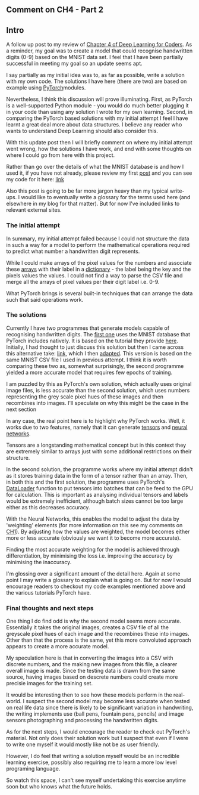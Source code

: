 Comment on CH4 - Part 2
---

## Intro

A follow up post to my review of [Chapter 4 of Deep Learning for Coders](https://sortsammcdonald.github.io/2021/04/06/Comment_CH4.1.html). As a reminder, my goal was to create a model that could recognise handwritten digits (0-9) based on the MNIST data set. I feel that I have been partially successful in meeting my goal so an update seems apt.

I say partially as my initial idea was to, as far as possible, write a solution with my own code. The solutions I have here (there are two) are based on example using [PyTorch](https://pytorch.org/)modules. 

Nevertheless, I think this discussion will prove illuminating. First, as PyTorch is a well-supported Python module - you would do much better plugging it in your code than using any solution I wrote for my own learning. Second, in comparing the PyTorch based solutions with my initial attempt I feel I have learnt a great deal more about data structures. I believe any reader who wants to understand Deep Learning should also consider this.

With this update post then I will briefly comment on where my initial attempt went wrong, how the solutions I have work, and end with some thoughts on where I could go from here with this project.

Rather than go over the details of what the MNIST database is and how I used it, if you have not already, please review my first [post](https://sortsammcdonald.github.io/2021/04/06/Comment_CH4.1.html) and you can see my code for it here: [link](https://github.com/sortsammcdonald/dl_ch4_writeup/blob/d68217e3737c5443df5f1af0782f667cae28359d/dl-ch4_inital_code.ipynb)

Also this post is going to be far more jargon heavy than my typical write-ups. I would like to eventually write a glossary for the terms used here (and elsewhere in my blog for that matter). But for now I've included links to relevant external sites.

### The initial attempt

In summary, my initial attempt failed because I could not structure the data in such a way for a model to perform the mathematical operations required to predict what number a handwritten digit represents. 

While I could make arrays of the pixel values for the numbers and associate these [arrays](https://numpy.org/doc/stable/reference/generated/numpy.array.html) with their label in a [dictionary](https://greenteapress.com/thinkpython2/html/thinkpython2012.html) - the label being the key and the pixels values the values. I could not find a way to parse the CSV file and merge all the arrays of pixel values per their digit label i.e. 0-9.

What PyTorch brings is several built-in techniques that can arrange the data such that said operations work.

### The solutions

Currently I have two programmes that generate models capable of recognising handwritten digits. The [first one](https://github.com/sortsammcdonald/dl_ch4_writeup/blob/ce387e1544343d6a1ef9de685f8e830018c2c91e/dl_ch4.1-PyTorch_sol1.ipynb) uses the MNIST database that PyTorch includes natively. It is based on the tutorial they provide [here](https://pytorch.org/tutorials/beginner/basics/intro.html). Initially, I had thought to just discuss this solution but then I came across this alternative take: [link](https://www.kaggle.com/oddrationale/mnist-in-csv/code), which I then [adapted](https://github.com/sortsammcdonald/dl_ch4_writeup/blob/3e0bfec2292e160648f607f2c58746f0838037b9/dl_ch4.1-PyTorch_sol2.ipynb). This version is based on the same MNIST CSV file I used in previous attempt. I think it is worth comparing these two as, somewhat surprisingly, the second programme yielded a more accurate model that requires few epochs of training. 

I am puzzled by this as PyTorch's own solution, which actually uses original image files, is less accurate than the second solution, which uses numbers representing the grey scale pixel hues of these images and then recombines into images. I'll speculate on why this might be the case in the next section 

In any case, the real point here is to highlight why PyTorch works. Well, it works due to two features, namely that it can generate [tensors](https://pytorch.org/tutorials/beginner/basics/tensor_tutorial.html) and [neural networks](https://pytorch.org/tutorials/beginner/blitz/neural_networks_tutorial.html).

Tensors are a longstanding mathematical concept but in this context they are extremely similar to arrays just with some additional restrictions on their structure. 

In the second solution, the programme works where my initial attempt didn't as it stores training data in the form of a tensor rather than an array. Then, in both this and the first solution, the programme uses PyTorch's [DataLoader](https://pytorch.org/tutorials/beginner/basics/data_tutorial.html) function to put tensors into batches that can be feed to the GPU for calculation. This is important as analysing individual tensors and labels would be extremely inefficient, although batch sizes cannot be too large either as this decreases accuracy.


With the Neural Networks, this enables the model to adjust the data by 'weighting' elements (for more information on this see my comments on [CH1](https://sortsammcdonald.github.io/2020/11/05/Comment_CH-1.html)). By adjusting how the values are weighted, the model becomes either more or less accurate (obviously we want it to become more accurate).

Finding the most accurate weighting for the model is achieved through differentiation, by minimising the loss i.e. improving the accuracy by minimising the inaccuracy. 

I'm glossing over a significant amount of the detail here. Again at some point I may write a glossary to explain what is going on. But for now I would encourage readers to checkout my code examples mentioned above and the various tutorials PyTorch have.

### Final thoughts and next steps

One thing I do find odd is why the second model seems more accurate. Essentially it takes the original images, creates a CSV file of all the greyscale pixel hues of each image and the recombines these into images. Other than that the process is the same, yet this more convoluted approach appears to create a more accurate model.

My speculation here is that in converting the images into a CSV with discrete numbers, and the making new images from this file, a clearer overall image is made. Since the testing data is drawn from the same source, having images based on descrete numbers could create more precisie images for the training set.

It would be interesting then to see how these models perform in the real-world. I suspect the second model may become less accurate when tested on real life data since there is likely to be significant variation in handwriting, the writing implements use (ball pens, fountain pens, pencils) and image sensors photographing and processing the handwritten digits.

As for the next steps, I would encourage the reader to check out PyTorch's material. Not only does their solution work but I suspect that even if I were to write one myself it would mostly like not be as user friendly.

However, I do feel that writing a solution myself would be an incredible learning exercise, possibly also requiring me to learn a more low level programing language.

So watch this space, I can't see myself undertaking this exercise anytime soon but who knows what the future holds.